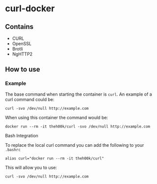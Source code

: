 # curl-docker

## Contains

* CURL
* OpenSSL
* Brotli
* NgHTTP2

## How to use

### Example

The base command when starting the container is `curl`. An example of a curl command could be:

```
curl -svo /dev/null http://example.com
```

When using this container the command would be:

```
docker run --rm -it theh00k/curl -svo /dev/null http://example.com
```

Bash Integration

To replace the local curl command you can add the following to your `.bashrc`

```
alias curl="docker run --rm -it theh00k/curl"
```

This will allow you to use:

```
curl -svo /dev/null http://example.com
```

